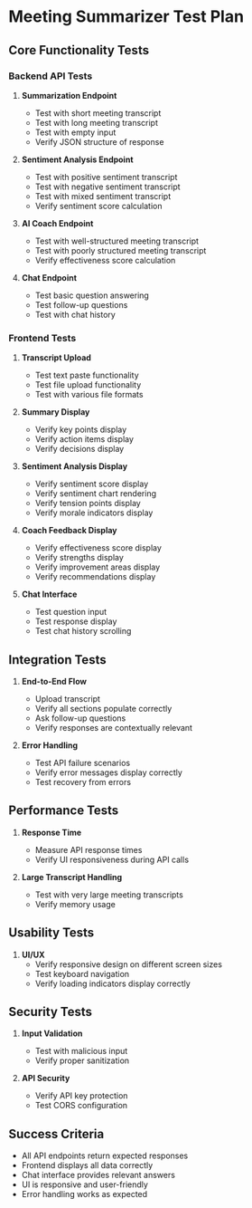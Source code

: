 # Meeting Summarizer Test Plan

## Core Functionality Tests

### Backend API Tests
1. **Summarization Endpoint**
   - Test with short meeting transcript
   - Test with long meeting transcript
   - Test with empty input
   - Verify JSON structure of response

2. **Sentiment Analysis Endpoint**
   - Test with positive sentiment transcript
   - Test with negative sentiment transcript
   - Test with mixed sentiment transcript
   - Verify sentiment score calculation

3. **AI Coach Endpoint**
   - Test with well-structured meeting transcript
   - Test with poorly structured meeting transcript
   - Verify effectiveness score calculation

4. **Chat Endpoint**
   - Test basic question answering
   - Test follow-up questions
   - Test with chat history

### Frontend Tests
1. **Transcript Upload**
   - Test text paste functionality
   - Test file upload functionality
   - Test with various file formats

2. **Summary Display**
   - Verify key points display
   - Verify action items display
   - Verify decisions display

3. **Sentiment Analysis Display**
   - Verify sentiment score display
   - Verify sentiment chart rendering
   - Verify tension points display
   - Verify morale indicators display

4. **Coach Feedback Display**
   - Verify effectiveness score display
   - Verify strengths display
   - Verify improvement areas display
   - Verify recommendations display

5. **Chat Interface**
   - Test question input
   - Test response display
   - Test chat history scrolling

## Integration Tests
1. **End-to-End Flow**
   - Upload transcript
   - Verify all sections populate correctly
   - Ask follow-up questions
   - Verify responses are contextually relevant

2. **Error Handling**
   - Test API failure scenarios
   - Verify error messages display correctly
   - Test recovery from errors

## Performance Tests
1. **Response Time**
   - Measure API response times
   - Verify UI responsiveness during API calls

2. **Large Transcript Handling**
   - Test with very large meeting transcripts
   - Verify memory usage

## Usability Tests
1. **UI/UX**
   - Verify responsive design on different screen sizes
   - Test keyboard navigation
   - Verify loading indicators display correctly

## Security Tests
1. **Input Validation**
   - Test with malicious input
   - Verify proper sanitization

2. **API Security**
   - Verify API key protection
   - Test CORS configuration

## Success Criteria
- All API endpoints return expected responses
- Frontend displays all data correctly
- Chat interface provides relevant answers
- UI is responsive and user-friendly
- Error handling works as expected
